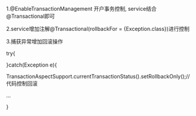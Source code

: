 1.@EnableTransactionManagement 开户事务控制, service结合@Transactional即可

2.service增加注解@Transactional(rollbackFor = {Exception.class})进行控制

3.捕获异常增加回滚操作

try{

}catch(Exception e){

TransactionAspectSupport.currentTransactionStatus().setRollbackOnly();//代码控制回滚

...

} 
